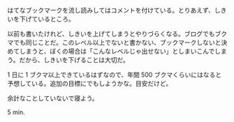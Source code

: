 はてなブックマークを流し読みしてはコメントを付けている。とりあえず、しきいを下げているところ。

以前も書いたけれど、しきいを上げてしまうとやりづらくなる。ブログでもブクマでも同じことだ。このレベル以上でないと書かない、ブックマークしないと決めてしまうと、ぼくの場合は「こんなレベルじゃ出せない」としまいこんでしまう。だから、しきいを下げることは大切だ。

1 日に 1 ブクマ以上できているはずなので、年間 500 ブクマくらいにはなると予想している。追加の目標にでもしようかな。目安だけど。

余計なことしていないで寝よう。

5 min.
